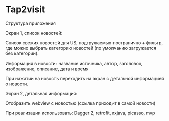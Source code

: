 # Tap2visit
Структура приложения

Экран 1, список новостей:

Список свежих новостей для US, подгружаемых постранично + фильтр, где можно выбрать категорию новостей (по умолчанию загружается без категории).

Информация в новости: название источника, автор, заголовок, изображение, описание, дата и время

При нажатии на новость переходить на экран с детальной информацией о новости.

Экран 2, детальная информация:

Отобразить webview с новостью (ссылка приходит в самой новости)

При реализации использовать: Dagger 2, retrofit, rxjava, picasso, mvp
